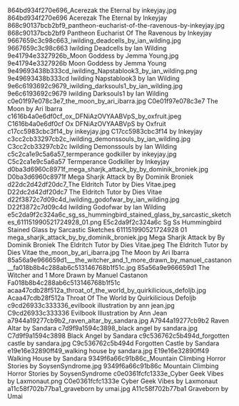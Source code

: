 864bd934f270e696_Acerezak the Eternal by inkeyjay.jpg 864bd934f270e696 Acerezak The Eternal by Inkeyjay
868c90137bcb2bf9_pantheon-eucharist-of-the-ravenous-by-inkeyjay.jpg 868c90137bcb2bf9 Pantheon Eucharist Of The Ravenous by Inkeyjay
9667659c3c98c663_iwilding_deadcells_by_ian_wilding.jpg 9667659c3c98c663 Iwilding Deadcells by Ian Wilding
9e41794e3327926b_Moon Goddess by Jemma Young.jpg 9e41794e3327926b Moon Goddess by Jemma Young
9e49693438b333cd_iwilding_Napstablook3_by_ian_wilding.png 9e49693438b333cd Iwilding Napstablook3 by Ian Wilding
9e6c6193692c9679_iwilding_darksouls1_by_ian_wilding.jpg 9e6c6193692c9679 Iwilding Darksouls1 by Ian Wilding
c0e01f97e078c3e7_the_moon_by_ari_ibarra.jpg C0e01f97e078c3e7 The Moon by Ari Ibarra
c1616b4a0e6df0cf_ox_DFNiAzOVYAABVpS_by_oxfruit.jpeg C1616b4a0e6df0cf Ox DFNiAzOVYAABVpS by Oxfruit
c17cc5983cbc3f14_by inkeyjay.jpg C17cc5983cbc3f14 by Inkeyjay
c3cc2cb33297cb2c_iwilding_demonssouls_by_ian_wilding.jpg C3cc2cb33297cb2c Iwilding Demonssouls by Ian Wilding
c5c2ca1e9c5a6a57_termperance godkiller by inkeyjay.jpg C5c2ca1e9c5a6a57 Termperance Godkiller by Inkeyjay
d0ba3d6960c8971f_mega_sharjk_attack_by_by_dominik_broniek.jpg D0ba3d6960c8971f Mega Sharjk Attack by By Dominik Broniek
d22dc2d42df20dc7_The Eldritch Tutor by Dies Vitae.jpeg D22dc2d42df20dc7 The Eldritch Tutor by Dies Vitae
d22f3872c7d09c4d_iwilding_godofwar_by_ian_wilding.jpg D22f3872c7d09c4d Iwilding Godofwar by Ian Wilding
e5c2da9f2c324a6c_sg_ss_hummingbird_stained_glass_by_sarcastic_sketches_611151990521724928_01.png E5c2da9f2c324a6c Sg Ss Hummingbird Stained Glass by Sarcastic Sketches 611151990521724928 01
mega_sharjk_attack_by_by_dominik_broniek.jpg Mega Sharjk Attack by By Dominik Broniek
The Eldritch Tutor by Dies Vitae.jpeg The Eldritch Tutor by Dies Vitae
the_moon_by_ari_ibarra.jpg The Moon by Ari Ibarra
85a56a9e966659d1___the_witcher_and_1_more_drawn_by_manuel_castanon__fa018b8b4c288ab6c513146768b1f51c.jpg 85a56a9e966659d1   The Witcher and 1 More Drawn by Manuel Castanon  Fa018b8b4c288ab6c513146768b1f51c
acaa47cdb28f512a_throat_of_the_world_by_quirkilicious_defoljb.jpg Acaa47cdb28f512a Throat Of The World by Quirkilicious Defoljb
c9cd26933c333336_evilbook illustration by ann jean.jpg C9cd26933c333336 Evilbook Illustration by Ann Jean
a7944a19277cb9b2_raven_altar_by_sandara.jpg A7944a19277cb9b2 Raven Altar by Sandara
c7d9f9a1594c3898_black angel by sandara.jpg C7d9f9a1594c3898 Black Angel by Sandara
c9c536762c5b494d_forgotten castle by sandara.jpg C9c536762c5b494d Forgotten Castle by Sandara
e19e16e32890ff49_walking house by sandara.jpg E19e16e32890ff49 Walking House by Sandara
9349f6a66c91b86c_Mountain Climbing Horror Stories by SoysenSyndrome.jpg 9349f6a66c91b86c Mountain Climbing Horror Stories by SoysenSyndrome
c0e0361fcfc1333e_Cyber Geek Vibes by Laxmonaut.png C0e0361fcfc1333e Cyber Geek Vibes by Laxmonaut
a11c58f702b77ba1_graveborn by umai.jpg A11c58f702b77ba1 Graveborn by Umai
